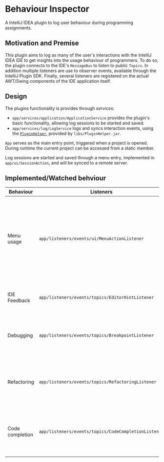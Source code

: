 # Behaviour Inspector

A IntelliJ IDEA plugin to log user behaviour during programming assignments.

## Motivation and Premise

This plugin aims to log as many of the user's interactions with the IntelliJ IDEA IDE to get insights into the usage behaviour of programmers. To do so, the plugin connects to the IDE's `MessageBus` to listen to public `Topics`. In addition multiple listeners are use to observer events, available through the IntelliJ Plugin SDK. Finally, several listeners are registered on the actual AWT/Swing components of the IDE application itself.

## Design

The plugins functionality is provides through *services*:

- `app/services/application/ApplicationService` provides the plugin's basic functionality, allowing log sessions to be started and saved.
- `app/services/log/LogService` logs and syncs interaction events, using the [`PluginHelper`](https://github.com/OOP-Regensburg/PluginHelper), provided by `libs/PluginHelper.jar`.


`App` serves as the main entry point, triggered when a project is opened. During runtime the current project can be accessed from a static member.

Log sessions are started and saved through a menu entry, implemented in `app/ui/SessionAction`, and will be synced to a remote server.


## Implemented/Watched behviour

| Behaviour | Listeners | Notes |
|-----------|-----------|-------|
| Menu usage | `app/listeners/events/ui/MenuActionListener` | Interaction with the main menu is logged by adding `ActionListeners` to all items of the IDE's `JMenuBar`. Listeners are added when a `PopupMenu` becomes visible for the first time. |
| IDE Feedback | `app/listeners/events/topics/EditorHintListener` | Displayed editor hints are logged by subscribing to a `MessageBus` topic. |
| Debugging | `app/listeners/events/topics/BreakpointListener` | Adding and removing of breakpoints is logged by subscribing to a `MessageBus` topic. |
| Refactoring | `app/listeners/events/topics/RefactoringListener` | Started Refactoring processes and their outcome are logged by subscribing to a `MessageBus` topic. |
| Code completion | `app/listeners/events/topics/CodeCompletionListener` | Triggering of the code completion feature is logged by subscribing to a `MessageBus` topic. |
